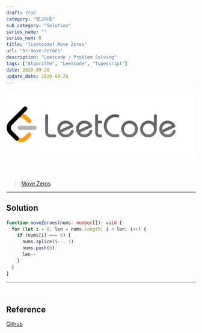 ```yaml
---
draft: true
category: "알고리즘"
sub_category: "Solution"
series_name: ""
series_num: 0
title: "[Leetcode] Move Zeros"
url: "hr-move-zeroes"
description: "Leetcode / Problem Solving"
tags: ["Algorithm", "Leetcode", "Typescript"]
date: 2020-09-28
update_date: 2020-09-28
---
```

![](https://raw.githubusercontent.com/akasai/Algorithm-Solutions/master/Leetcode/leetcode-logo.png)

<br>

> [Move Zeros](https://leetcode.com/problems/move-zeroes)

***

## Solution

```typescript
function moveZeroes(nums: number[]): void {
  for (let i = 0, len = nums.length; i < len; i++) {
    if (nums[i] === 0) {
      nums.splice(i--, 1)
      nums.push(0)
      len--
    }
  }
}
```

***

<br>

## Reference

<span class="reference">

[Github](https://github.com/akasai/Algorithm-Solutions/blob/master/Leetcode/Solution/2.Move_Zeroes.ts)

</span>
